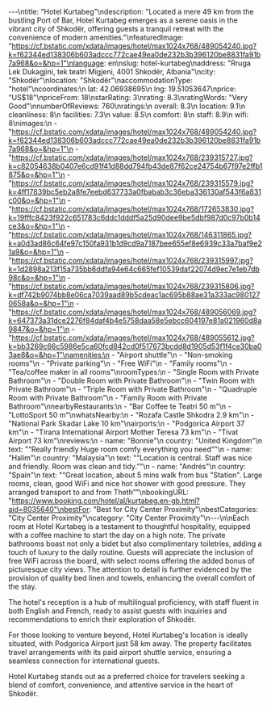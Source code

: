 ---\ntitle: "Hotel Kurtabeg"\ndescription: "Located a mere 49 km from the bustling Port of Bar, Hotel Kurtabeg emerges as a serene oasis in the vibrant city of Shkodër, offering guests a tranquil retreat with the convenience of modern amenities."\nfeaturedImage: "https://cf.bstatic.com/xdata/images/hotel/max1024x768/489054240.jpg?k=f62344ed138306b603adccc772cae49ea0de232b3b396120be8831fa91b7a968&o=&hp=1"\nlanguage: en\nslug: hotel-kurtabeg\naddress: "Rruga Lek Dukagjini, tek teatri Migjeni, 4001 Shkodër, Albania"\ncity: "Shkodër"\nlocation: "Shkodër"\naccommodationType: "hotel"\ncoordinates:\n  lat: 42.06938695\n  lng: 19.51053647\nprice: "US$18"\npriceFrom: 18\nstarRating: 3\nrating: 8.3\nratingWords: "Very Good"\nnumberOfReviews: 760\nratings:\n  overall: 8.3\n  location: 9.1\n  cleanliness: 8\n  facilities: 7.3\n  value: 8.5\n  comfort: 8\n  staff: 8.9\n  wifi: 8\nimages:\n  - "https://cf.bstatic.com/xdata/images/hotel/max1024x768/489054240.jpg?k=f62344ed138306b603adccc772cae49ea0de232b3b396120be8831fa91b7a968&o=&hp=1"\n  - "https://cf.bstatic.com/xdata/images/hotel/max1024x768/239315727.jpg?k=c82054638b0407e6cd91f41d88dd794fb43de87f62ce24754b67f97e2ffb1875&o=&hp=1"\n  - "https://cf.bstatic.com/xdata/images/hotel/max1024x768/239315579.jpg?k=4ff17839bc5eb2a8fe7eebd637733a0fbabab3c36eba336130af543f6a831c00&o=&hp=1"\n  - "https://cf.bstatic.com/xdata/images/hotel/max1024x768/172653830.jpg?k=19fffc8423f922c651783c6ddc1dddf5a25d90dee9be5dbf987d0c97b0b14ce3&o=&hp=1"\n  - "https://cf.bstatic.com/xdata/images/hotel/max1024x768/146311865.jpg?k=a0d3ad86c64fe97c150fa931b1d9cd9a7187bee655ef8e6939c33a7baf9e21a9&o=&hp=1"\n  - "https://cf.bstatic.com/xdata/images/hotel/max1024x768/239315997.jpg?k=1d2898a213f15a735bb6ddfa94e64c665fef10539daf22074d9ec7e1eb7db98c&o=&hp=1"\n  - "https://cf.bstatic.com/xdata/images/hotel/max1024x768/239315806.jpg?k=df742b9074bb8e06ca7039aad89b5cdeac1ac695b88ae31a333ac9801270658a&o=&hp=1"\n  - "https://cf.bstatic.com/xdata/images/hotel/max1024x768/489056069.jpg?k=647373a31dce2276f84daf4b4e5758daa58e5ebcc604197e81a021960d8a9847&o=&hp=1"\n  - "https://cf.bstatic.com/xdata/images/hotel/max1024x768/489055612.jpg?k=bb3269c66c5986e5ca60fcd842cd0f517673bcdd8d1905d53f1f4ce30ba03ae8&o=&hp=1"\namenities:\n  - "Airport shuttle"\n  - "Non-smoking rooms"\n  - "Private parking"\n  - "Free WiFi"\n  - "Family rooms"\n  - "Tea/coffee maker in all rooms"\nroomTypes:\n  - "Single Room with Private Bathroom"\n  - "Double Room with Private Bathroom"\n  - "Twin Room with Private Bathroom"\n  - "Triple Room with Private Bathroom"\n  - "Quadruple Room with Private Bathroom"\n  - "Family Room with Private Bathroom"\nnearbyRestaurants:\n  - "Bar Coffee te Teatri 50 m"\n  - "LottoSport 50 m"\nwhatsNearby:\n  - "Rozafa Castle Shkodra 2.9 km"\n  - "National Park Skadar Lake 10 km"\nairports:\n  - "Podgorica Airport 37 km"\n  - "Tirana International Airport Mother Teresa 73 km"\n  - "Tivat Airport 73 km"\nreviews:\n  - name: "Bonnie"\n    country: "United Kingdom"\n    text: "“Really friendly Huge room comfy everything you need”"\n  - name: "Halim"\n    country: "Malaysia"\n    text: "“Location is central. Staff was nice and friendly. Room was clean and tidy.”"\n  - name: "Andrés"\n    country: "Spain"\n    text: "“Great location, about 5 mins walk from bus \"Station\". Large rooms, clean, good WiFi and nice hot shower with good pressure. They arranged transport to and from Theth”"\nbookingURL: "https://www.booking.com/hotel/al/kurtabeg.en-gb.html?aid=8035640"\nbestFor: "Best for City Center Proximity"\nbestCategories: "City Center Proximity"\ncategory: "City Center Proximity"\n---\n\nEach room at Hotel Kurtabeg is a testament to thoughtful hospitality, equipped with a coffee machine to start the day on a high note. The private bathrooms boast not only a bidet but also complimentary toiletries, adding a touch of luxury to the daily routine. Guests will appreciate the inclusion of free WiFi across the board, with select rooms offering the added bonus of picturesque city views. The attention to detail is further evidenced by the provision of quality bed linen and towels, enhancing the overall comfort of the stay.

The hotel's reception is a hub of multilingual proficiency, with staff fluent in both English and French, ready to assist guests with inquiries and recommendations to enrich their exploration of Shkodër. 

For those looking to venture beyond, Hotel Kurtabeg's location is ideally situated, with Podgorica Airport just 58 km away. The property facilitates travel arrangements with its paid airport shuttle service, ensuring a seamless connection for international guests.

Hotel Kurtabeg stands out as a preferred choice for travelers seeking a blend of comfort, convenience, and attentive service in the heart of Shkodër.